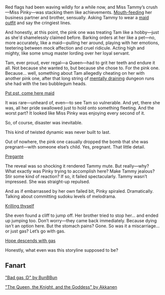 <!-- title: Abdomen Pain -->

Red flags had been waving wildly for a while now, and Miss Tammy’s crush—Miss Pinky—was stacking them like achievements. [Mouth-feeding](https://www.youtube.com/watch?v=UyN7jwsiiXA&t=12416s) her business partner and brother, sensually. Asking Tammy to wear a [maid outfit](https://www.youtube.com/watch?v=UyN7jwsiiXA&t=9123s&pp=0gcJCTAAlc8ueATH) and say the cringiest lines.

And honestly, at this point, the pink one was treating Tam like a hobby—just as she'd shamelessly claimed before. Barking orders at her like a pet—no, more accurately, like a maid—pulling her around, playing with her emotions, teetering between mock affection and cruel ridicule. Acting high and mighty, like some smug master lording over her loyal servant.

Tam, ever proud, ever regal—a Queen—had to grit her teeth and endure it all. Not because she wanted to, but because she chose to. For the pink one. Because... well, something about Tam allegedly cheating on her with another pink one, after that long string of [mentally draining](https://www.youtube.com/live/UyN7jwsiiXA?si=SGznht8by7Elxkr8&t=10852) dungeon runs she had with the two bubblegum heads.

[Pst pst, come here maid](#embed:https://www.youtube.com/live/UyN7jwsiiXA?si=EEw-mKQ4adxI0Uu9&t=13725)

It was rare—unheard of, even—to see Tam so vulnerable. And yet, there she was, all her pride swallowed just to hold onto something fleeting. And the worst part? It looked like Miss Pinky was enjoying every second of it.

So, of course, disaster was inevitable.

This kind of twisted dynamic was never built to last.

Out of nowhere, the pink one casually dropped the bomb that she was pregnant—with someone else’s child. Yes, pregnant. That little detail.

[Pregante](#embed:https://www.youtube.com/watch?v=UyN7jwsiiXA&t=14395s)

The reveal was so shocking it rendered Tammy mute. But really—why? What exactly was Pinky trying to accomplish here? Make Tammy jealous? Stir some kind of reaction? If so, it failed spectacularly. Tammy wasn’t impressed. She was straight-up repulsed.

And as if embarrassed by her own failed bit, Pinky spiraled. Dramatically. Talking about committing sudoku levels of melodrama.

[Krilling thyself](#embed:https://www.youtube.com/watch?v=UyN7jwsiiXA&t=15217s)

She even found a cliff to jump off. Her brother tried to stop her… and ended up jumping too. Don’t worry—they came back immediately. Because dying isn’t an option here. But the stomach pains? Gone. So was it a miscarriage… or just gas? Let’s go with gas.

[Hope descends with gas](#embed:https://www.youtube.com/watch?v=UyN7jwsiiXA&t=15503s)

Honestly, what even was this storyline supposed to be?

## Fanart

["Bad gas :D" by BunBBun](https://x.com/BunBBun1/status/1920775872061018370)

<!-- bijou -->

["The Queen, the Knight, and the Goddess" by Akkanen](https://x.com/__akkanen/status/1921223443321655710)

<!-- gigi -->
